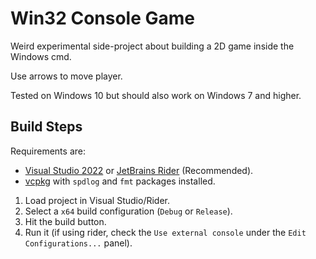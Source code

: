 # Win32 Console Game

Weird experimental side-project about building a 2D game inside the Windows cmd.

Use arrows to move player.

Tested on Windows 10 but should also work on Windows 7 and higher.

## Build Steps

Requirements are:
- [Visual Studio 2022](https://visualstudio.microsoft.com/downloads/) or
[JetBrains Rider](https://www.jetbrains.com/rider/) (Recommended).
- [vcpkg](https://vcpkg.io/) with `spdlog` and `fmt` packages installed.

1. Load project in Visual Studio/Rider.
2. Select a `x64` build configuration (`Debug` or `Release`).
3. Hit the build button.
4. Run it (if using rider, check the `Use external console` under the `Edit Configurations...` panel).
